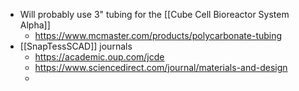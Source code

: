 - Will probably use 3" tubing for the [[Cube Cell Bioreactor System Alpha]]
	- https://www.mcmaster.com/products/polycarbonate-tubing
- [[SnapTessSCAD]] journals
	- https://academic.oup.com/jcde
	- https://www.sciencedirect.com/journal/materials-and-design
	-
